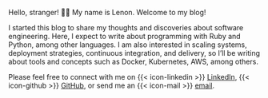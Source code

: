 Hello, stranger! 👋🏻 My name is Lenon. Welcome to my blog!

I started this blog to share my thoughts and discoveries about software engineering. Here, I expect
to write about programming with Ruby and Python, among other languages. I am also interested in
scaling systems, deployment strategies, continuous integration, and delivery, so I’ll be writing
about tools and concepts such as Docker, Kubernetes, AWS, among others.

Please feel free to connect with me on {{< icon-linkedin >}} [LinkedIn][1], {{< icon-github >}}
[GitHub][2], or send me an {{< icon-mail >}} [email][3].

[1]: https://www.linkedin.com/in/lenonmarcel/
[2]: https://github.com/lenon
[3]: mailto:hello@lenon.dev?subject=Hi,%20Lenon!%20%F0%9F%91%8B
